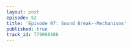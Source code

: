 ```yaml
---
layout: post
episode: 52
title: 'Episode 97: Sound Break--Mechanisms'
published: true
track_id: 779068486
---
```

<div class='list post-player' track='{{page.track_id}}'></div>
